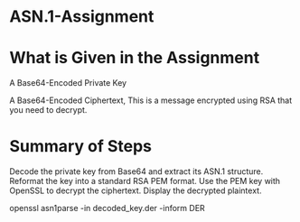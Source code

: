 # ASN.1-Assignment

# What is Given in the Assignment
A Base64-Encoded Private Key

A Base64-Encoded Ciphertext, This is a message encrypted using RSA that you need to decrypt.


# Summary of Steps
Decode the private key from Base64 and extract its ASN.1 structure.
Reformat the key into a standard RSA PEM format.
Use the PEM key with OpenSSL to decrypt the ciphertext.
Display the decrypted plaintext.



openssl asn1parse -in decoded_key.der -inform DER


